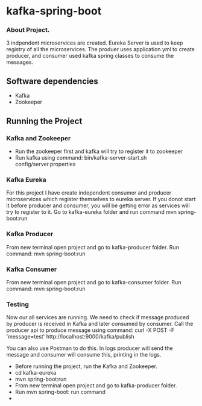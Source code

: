 # kafka-spring-boot

### About Project.
3 indpendent microservices are created. Eureka Server is used to keep registry of all the microservices. The produer uses application.yml to create producer, and consumer used kafka spring classes to consume the messages.

## Software dependencies
* Kafka
* Zookeeper


## Running the Project

### Kafka and Zookeeper
* Run the zookeeper first and kafka will try to register it to zookeeper
* Run kafka using command:
  bin/kafka-server-start.sh config/server.properties
  
### Kafka Eureka
For this project I have create independent consumer and producer microservices which register themselves to eureka server. If you donot start it before producer and consumer, you will be getting error as services will try to register to it.
Go to kafka-eureka folder and run command
 mvn spring-boot:run
 
### Kafka Producer
From new terminal open project and go to kafka-producer folder. Run command:
  mvn spring-boot:run
  
### Kafka Consumer
From new terminal open project and go to kafka-consumer folder. Run command:
  mvn spring-boot:run
  
### Testing 
Now our all services are running. We need to check if message produced by producer is received in Kafka and later consumed by consumer.
Call the producer api to produce message using command:
curl -X POST -F 'message=test' http://localhost:9000/kafka/publish

You can also use Postman to do this.
In logs producer will send the message and consumer will consume this, printing in the logs.

* Before running the project, run the Kafka and Zookeeper.
* cd kafka-eureka
* mvn spring-boot:run
* From new terminal open project and go to kafka-producer folder.
* Run mvn spring-boot: run command
* 
